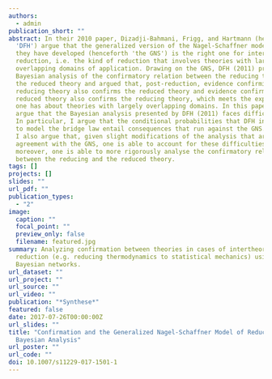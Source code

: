 ```yaml
---
authors:
  - admin
publication_short: ""
abstract: In their 2010 paper, Dizadji-Bahmani, Frigg, and Hartmann (henceforth
  'DFH') argue that the generalized version of the Nagel-Schaffner model that
  they have developed (henceforth 'the GNS') is the right one for intertheoretic
  reduction, i.e. the kind of reduction that involves theories with largely
  overlapping domains of application. Drawing on the GNS, DFH (2011) presented a
  Bayesian analysis of the confirmatory relation between the reducing theory and
  the reduced theory and argued that, post-reduction, evidence confirming the
  reducing theory also confirms the reduced theory and evidence confirming the
  reduced theory also confirms the reducing theory, which meets the expectations
  one has about theories with largely overlapping domains. In this paper, I
  argue that the Bayesian analysis presented by DFH (2011) faces difficulties.
  In particular, I argue that the conditional probabilities that DFH introduce
  to model the bridge law entail consequences that run against the GNS. However,
  I also argue that, given slight modifications of the analysis that are in
  agreement with the GNS, one is able to account for these difficulties and,
  moreover, one is able to more rigorously analyse the confirmatory relation
  between the reducing and the reduced theory.
tags: []
projects: []
slides: ""
url_pdf: ""
publication_types:
  - "2"
image:
  caption: ""
  focal_point: ""
  preview_only: false
  filename: featured.jpg
summary: Analyzing confirmation between theories in cases of intertheoretic
  reduction (e.g. reducing thermodynamics to statistical mechanics) using
  Bayesian networks.
url_dataset: ""
url_project: ""
url_source: ""
url_video: ""
publication: "*Synthese*"
featured: false
date: 2017-07-26T00:00:00Z
url_slides: ""
title: "Confirmation and the Generalized Nagel-Schaffner Model of Reduction: A
  Bayesian Analysis"
url_poster: ""
url_code: ""
doi: 10.1007/s11229-017-1501-1
---
```

